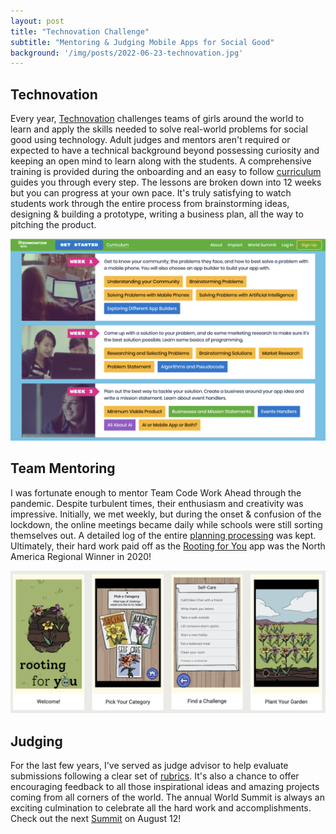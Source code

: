 ```yaml
---
layout: post
title: "Technovation Challenge"
subtitle: "Mentoring & Judging Mobile Apps for Social Good"
background: '/img/posts/2022-06-23-technovation.jpg'
---
```


## Technovation

Every year, [Technovation](https://www.technovation.org/) challenges teams of girls around the world to learn and apply the skills needed to solve real-world problems for social good using technology. Adult judges and mentors aren't required or expected to have a technical background beyond possessing curiosity and keeping an open mind to learn along with the students. A comprehensive training is provided during the onboarding and an easy to follow [curriculum](https://technovationchallenge.org/curriculum-intro/registered/new/) guides you through every step. The lessons are broken down into 12 weeks but you can progress at your own pace. It's truly satisfying to watch students work through the entire process from brainstorming ideas, designing & building a prototype, writing a business plan, all the way to pitching the product.

![Curriculum Dashboard](/img/posts/2022-06-23-technovation1.png)

## Team Mentoring

I was fortunate enough to mentor Team Code Work Ahead through the pandemic. Despite turbulent times, their enthusiasm and creativity was impressive. Initially, we met weekly, but during the onset & confusion of the lockdown, the online meetings became daily while schools were still sorting themselves out. A detailed log of the entire [planning processing](https://sites.google.com/view/code-work-ahead/plan?authuser=0) was kept. Ultimately, their hard work paid off as the [Rooting for You](https://sites.google.com/view/code-work-ahead/) app was the North America Regional Winner in 2020!

![Rooting for You](/img/posts/2022-06-23-technovation2.png)

## Judging

For the last few years, I've served as judge advisor to help evaluate submissions following a clear set of [rubrics](https://technovationchallenge.org/curriculum/judging-rubric/). It's also a chance to offer encouraging feedback to all those inspirational ideas and amazing projects coming from all corners of the world. The annual World Summit is always an exciting culmination to celebrate all the hard work and accomplishments. Check out the next [Summit](https://hopin.com/events/technovation-s-world-summit/registration) on August 12!
